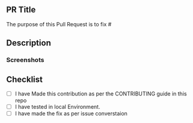 ## PR Title

<!--- Describe the problems, issues, or needs driving this feature/fix and include links to related issues -->

The purpose of this Pull Request is to fix #<issue-number>

## Description

<!---  Describe the solutions that this feature/fix will introduce to resolve the problems described above -->

### Screenshots

<!---  Include an short video or screenshot if the change affects the UI.  -->

## Checklist

- [ ] I have Made this contribution as per the CONTRIBUTING guide in this repo
- [ ] I have tested in local Environment.
- [ ] I have made the fix as per issue converstaion
